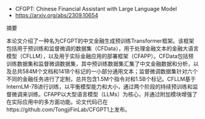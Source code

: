 - CFGPT: Chinese Financial Assistant with Large Language Model
- https://arxiv.org/abs/2309.10654

摘要

本论文介绍了一种名为CFGPT的中文金融生成预训练Transformer框架。该框架包括用于预训练和监督微调的数据集（CFData），用于处理金融文本的金融大语言模型（CFLLM），以及用于实际金融应用的部署框架（CFAPP）。CFData包括预训练数据集和监督微调数据集，其中预训练数据集汇集了中文金融数据和分析，以及总共584M个文档和141B个标记的一小部分通用文本；监督微调数据集针对六个不同的金融任务进行了定制，总共包含1.5M个指令对和1.5B个标记。CFLLM基于InternLM-7B进行训练，以平衡模型能力和大小，通过两个阶段的持续预训练和监督微调来训练。CFAPP以大型语言模型（LLMs）为核心，并通过附加模块增强了在实际应用中的多方面功能。论文代码已在https://github.com/TongjiFinLab/CFGPT1上发布。
